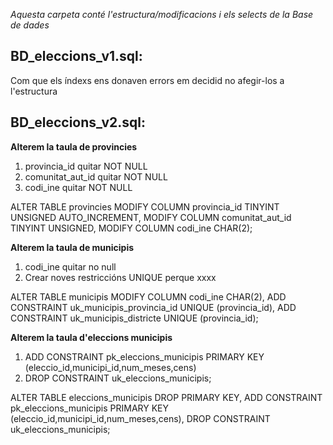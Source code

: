 <em>Aquesta carpeta conté l'estructura/modificacions i els selects de la Base de dades</em>

## BD_eleccions_v1.sql:
Com que els índexs ens donaven errors em decidid no afegir-los a l'estructura

## BD_eleccions_v2.sql:

__Alterem la taula de provincies__ 
1. provincia_id quitar NOT NULL
2. comunitat_aut_id quitar NOT NULL
3. codi_ine quitar NOT NULL

ALTER TABLE provincies
	MODIFY COLUMN provincia_id		TINYINT UNSIGNED AUTO_INCREMENT,
	MODIFY COLUMN comunitat_aut_id		TINYINT UNSIGNED,
	MODIFY COLUMN codi_ine			CHAR(2);
  
__Alterem la taula de municipis__ 
1. codi_ine quitar no null
2. Crear noves restriccións UNIQUE perque xxxx

ALTER TABLE municipis 
	MODIFY COLUMN codi_ine			CHAR(2),
	ADD CONSTRAINT uk_municipis_provincia_id UNIQUE (provincia_id),
   	ADD CONSTRAINT uk_municipis_districte UNIQUE (provincia_id);
    
__Alterem la taula d'eleccions municipis__
1. ADD CONSTRAINT pk_eleccions_municipis PRIMARY KEY (eleccio_id,municipi_id,num_meses,cens)
2. DROP CONSTRAINT uk_eleccions_municipis;

ALTER TABLE eleccions_municipis 
    	DROP PRIMARY KEY,
	ADD CONSTRAINT pk_eleccions_municipis PRIMARY KEY (eleccio_id,municipi_id,num_meses,cens),
    	DROP CONSTRAINT uk_eleccions_municipis;
